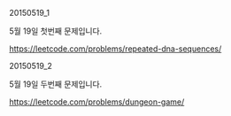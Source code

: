 ﻿20150519_1

5월 19일 첫번째 문제입니다.

https://leetcode.com/problems/repeated-dna-sequences/

20150519_2

5월 19일 두번째 문제입니다.

https://leetcode.com/problems/dungeon-game/
